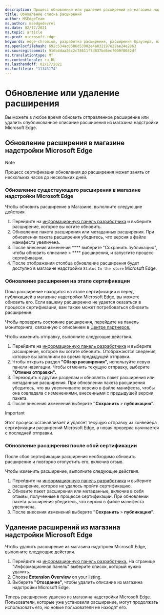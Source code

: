 ```yaml
---
description: Процесс обновления или удаления расширений из магазина надстройки Microsoft Edge
title: Обновление списка расширений
author: MSEdgeTeam
ms.author: msedgedevrel
ms.date: 02/17/2021
ms.topic: article
ms.prod: microsoft-edge
keywords: edge-chromium, разработка расширений, расширения браузера, надстройки, Центр партнеров, разработчик
ms.openlocfilehash: 692c534ac0586d53002e4a032197e22ae24e2863
ms.sourcegitcommit: 916b4daa26c2c78611f7d837bd6ecf009f0082df
ms.translationtype: MT
ms.contentlocale: ru-RU
ms.lasthandoff: 02/17/2021
ms.locfileid: "11343174"
---
```

# Обновление или удаление расширения  

Вы можете в любое время обновить отправленное расширение или удалить опубликованное описание расширения из магазина надстройки Microsoft Edge.  

## Обновление расширения в магазине надстройки Microsoft Edge  

> [!NOTE]
> Процесс сертификации обновления до расширения может занять от нескольких часов до нескольких дней.  

### Обновление существующего расширения в магазине надстройки Microsoft Edge  

Чтобы обновить расширение в Магазине, выполните следующие действия.  

1.  Перейдите на [информационную панель разработчика][MicrosoftPartnerCenter] и выберите расширение, которое вы хотите обновить.  
1.  Обновление пакета расширения или метаданных расширения.  При обновлении пакета расширения убедитесь, что версия в файле манифеста увеличена.  
1.  После внесения изменений **** выберите "Сохранить публикацию", чтобы обновить описание  >  **** расширения, и запустите процесс сертификации.  
1.  После отображения столбца обновление расширения будет доступно в магазине надстройки `Status` `In the store` Microsoft Edge.  
    
### Обновление расширения на этапе сертификации  

Пока расширение находится на этапе сертификации и перед публикацией в магазине надстройки Microsoft Edge, вы можете обновить его. Если вашему расширению не удается оказаться в процессе сертификации, вам также может потребоваться обновить расширение.    

Чтобы проверить состояние расширения, перейдите на панель мониторинга, связанную с описанием в [Центре партнеров.][MicrosoftPartnerCenter]  

Чтобы изменить отправку, выполните следующие действия.  

1.  Перейдите на [информационную панель разработчика][MicrosoftPartnerCenter] и выберите расширение, которое вы хотите обновить.  Отображаются сведения, которые вы заполнили во время предыдущей отправки.  
1.  Чтобы открыть раздел **"Обзор расширения",** используйте левую панели навигации.  Чтобы отменить текущую отправку, выберите **"Отмена отправки".**  
1.  Переходить к другим разделам и обновлять пакет расширения или метаданные расширения.  При обновлении пакета расширения убедитесь, что вы увеличиваете версию в файле манифеста, чтобы она совпадала с изменениями, внесенными с предыдущей версии пакета.  
1.  После внесения изменений выберите **"Сохранить**  >  **публикацию".**  
    
> [!IMPORTANT]
> Этот процесс останавливает и удаляет текущую отправку из конвейера сертификации расширений Microsoft Edge, а новая проверка начинается с последней отправки.  

### Обновление расширения после сбой сертификации  

После сбоя сертификации расширения необходимо обновить расширение и повторно отопустить его, включив отзыв.  

Чтобы изменить расширение, выполните следующие действия.  

1.  Перейдите на [информационную панель разработчика][MicrosoftPartnerCenter] и выберите расширение, которое не удалось пройти сертификацию.  
1.  Обновите пакет расширения или метаданные, включив в себя отзывы, полученные в процессе сертификации.  При обновлении пакета расширения убедитесь, что версия в файле манифеста увеличена.  
1.  После внесения изменений выберите **"Сохранить**  >  **публикацию".**  
    
## Удаление расширений из магазина надстройки Microsoft Edge  

Чтобы удалить расширение из магазина надстроек Microsoft Edge, выполните следующие действия.  

1.  Перейдите на [информационную панель разработчика.][MicrosoftPartnerCenter]  На странице "Информационная панель" выберите список, который нужно удалить.  
1.  Choose **Extension Overview** on your listing.  
1.  Выберите **"Отоздание",** чтобы удалить описание из магазина надстройки Microsoft Edge.  
    
Теперь расширение удалено из магазина надстройки Microsoft Edge.  Пользователи, которые уже установили расширение, могут продолжать использовать его, но новые пользователи не находят его.  

<!-- links -->  

[MicrosoftPartnerCenter]: https://partner.microsoft.com/dashboard/microsoftedge/public/login?ref=dd "Центр партнеров"  

